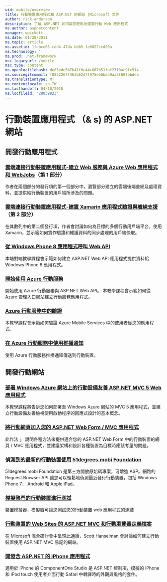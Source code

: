 ```yaml
---
uid: mobile/overview
title: 行動裝置應用程式和 ASP.NET 的網站 |Microsoft 文件
author: rick-anderson
description: 了解 ASP.NET 如何讓您輕鬆地建置行動 Web 應用程式
ms.author: aspnetcontent
manager: wpickett
ms.date: 01/28/2011
ms.topic: article
ms.assetid: 1febce65-cdd4-47da-bdb5-1e6022ccd20a
ms.technology: ''
ms.prod: .net-framework
msc.legacyurl: /mobile
msc.type: content
ms.openlocfilehash: de05ede5b7b41f0c44c867b51faf2310ac9fc514
ms.sourcegitcommit: f8852267f463b62d7f975e56bea9aa3f68fbbdeb
ms.translationtype: MT
ms.contentlocale: zh-TW
ms.lasthandoff: 04/10/2018
ms.locfileid: "28039823"
---
```

<a name="mobile-apps--sites-with-aspnet"></a>行動裝置應用程式 （& s) 的 ASP.NET 網站
====================
## <a name="develop-mobile-apps"></a>開發行動應用程式


### <a name="cloud-connected-mobile-apps---create-a-web-service-with-azure-web-apps-and-webjobshttpsmsdnmicrosoftcommagazinemt185572part-1"></a>[雲端連接行動裝置應用程式-建立 Web 服務與 Azure Web 應用程式和 WebJobs](https://msdn.microsoft.com/magazine/mt185572)（第 1 部分）

作者在兩個部分的發行項的第一個部分中，瀏覽部分建立的雲端後端彙總及處理資料，並提供給行動裝置的用戶端所涉及的問題。


### <a name="cloud-connected-mobile-apps---build-a-xamarin-app-with-authentication-and-offline-supporthttpsmsdnmicrosoftcommagazinemt422581aspxpart-2"></a>[雲端連接行動裝置應用程式-建置 Xamarin 應用程式驗證與離線支援](https://msdn.microsoft.com/magazine/mt422581.aspx)（第 2 部分）

在其數列中的第二個發行項，作者會討論如何為目標的多個行動用戶端平台，使用 Xamarin，並示範如何實作驗證和維護資料的同步處理的用戶端快取。


### <a name="calling-web-api-from-a-windows-phone-8-applicationweb-apioverviewmobile-clientscalling-web-api-from-a-windows-phone-8-applicationmd"></a>[從 Windows Phone 8 應用程式呼叫 Web API](../web-api/overview/mobile-clients/calling-web-api-from-a-windows-phone-8-application.md)

本端對端教學課程會示範如何建立 ASP.NET Web API 應用程式提供資料給 Windows Phone 8 應用程式。


### <a name="get-started-with-azure-mobile-serviceshttpsazuremicrosoftcomdocumentationarticlesmobile-services-dotnet-backend-windows-store-dotnet-get-startedwtmcidzumoaspnet"></a>[開始使用 Azure 行動服務](https://azure.microsoft.com/documentation/articles/mobile-services-dotnet-backend-windows-store-dotnet-get-started?WT.mc_id=zumo_aspnet)

開始使用 Azure 行動服務與 ASP.NET Web API。 本教學課程會示範如何從 Azure 管理入口網站建立行動服務應用程式。


### <a name="authentication-in-azure-mobile-serviceshttpsazuremicrosoftcomdocumentationarticlesmobile-services-dotnet-backend-windows-store-dotnet-get-started-userswtmcidzumoaspnet"></a>[Azure 行動服務中的驗證](https://azure.microsoft.com/documentation/articles/mobile-services-dotnet-backend-windows-store-dotnet-get-started-users/?WT.mc_id=zumo_aspnet)

本教學課程會示範如何驗證 Azure Mobile Services 中的使用者從您的應用程式。


### <a name="using-push-notifications-in-azure-mobile-serviceshttpsazuremicrosoftcomdocumentationarticlesmobile-services-dotnet-backend-windows-store-dotnet-get-started-pushwtmcidzumoaspnet"></a>[在 Azure 行動服務中使用推播通知](https://azure.microsoft.com/documentation/articles/mobile-services-dotnet-backend-windows-store-dotnet-get-started-push/?WT.mc_id=zumo_aspnet)

使用 Azure 行動服務推播通知傳送到行動裝置。


## <a name="develop-mobile-sites"></a>開發行動網站


### <a name="deploy-an-mobile-friendly-aspnet-mvc-5-web-application-on-windows-azure-web-siteshttpsdocsmicrosoftcomazureapp-service-webweb-sites-dotnet-deploy-aspnet-mvc-mobile-app"></a>[部署 Windows Azure 網站上的行動設備友善 ASP.NET MVC 5 Web 應用程式](https://docs.microsoft.com/azure/app-service-web/web-sites-dotnet-deploy-aspnet-mvc-mobile-app)

本教學課程將告訴您如何部署至 Windows Azure 網站的 MVC 5 應用程式，並建立行動設備友善檢視使用啟動程序的回應式設計的基本概念。


### <a name="add-mobile-pages-to-your-aspnet-web-forms--mvc-applicationwhitepapersadd-mobile-pages-to-your-aspnet-web-forms-mvc-applicationmd"></a>[將行動網頁加入您的 ASP.NET Web Form / MVC 應用程式](../whitepapers/add-mobile-pages-to-your-aspnet-web-forms-mvc-application.md)

此作法 」 說明各種方法來提供適合您的 ASP.NET Web Form 中的行動裝置的網頁 / MVC 應用程式，並建議架構和設計各種裝置為目標時應該考量的問題。


### <a name="detect-the-latest-mobile-devices-using-51degreesmobi-foundationhttpsgithubcom51degreesdotnet-device-detection"></a>[偵測到的最新的行動裝置使用 51degrees.mobi Foundation](https://github.com/51Degrees/dotNET-Device-Detection)

51degrees.mobi Foundation 是第三方開放原始碼專案，可增強 ASP。網路的 Request.Browser API 讓您可以輕鬆地偵測最近發行行動裝置，包括 Windows Phone 7、 Android 和 Apple iPad。


### <a name="simulate-popular-mobile-devices-for-testingdevice-simulatorsmd"></a>[模擬熱門的行動裝置進行測試](device-simulators.md)

裝置模擬器，模擬器可讓您測試您的行動裝置 web 應用程式的連結


### <a name="mobile-web-sites-with-aspnet-mvc-and-the-mobile-browser-definition-filehttpwwwhanselmancomblogmixmobilewebsiteswithaspnetmvcandthemobilebrowserdefinitionfileaspx"></a>[行動裝置的 Web Sites 的 ASP.NET MVC 和行動瀏覽器定義檔案](http://www.hanselman.com/blog/MixMobileWebSitesWithASPNETMVCAndTheMobileBrowserDefinitionFile.aspx)

在 Microsoft 混合研討會中呈現此通話，Scott Hanselman 會討論如何建立行動裝置使用 ASP.NET MVC 易記的網站。


### <a name="develop-iphone-applications-with-aspnethttplabscomponentonecomiphone"></a>[開發含 ASP.NET 的 iPhone 應用程式](http://labs.componentone.com/iPhone/)

適用於 iPhone 的 ComponentOne Studio 是 ASP.NET 控制項，模擬的 iPhone 和 iPod touch 使用者介面行動 Safari 中轉譯時的外觀與風格的套件。
